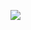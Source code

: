[![](https://www.herokucdn.com/deploy/button.png)](https://heroku.com/deploy?template=https://github.com/todytr/horj4.git)
